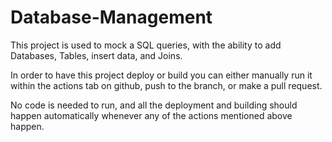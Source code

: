 # Database-Management

This project is used to mock a SQL queries, with the ability to add Databases, Tables, insert data, and Joins.

In order to have this project deploy or build you can either manually run it within the actions tab on github, push to the branch, or make a pull request. 

No code is needed to run, and all the deployment and building should happen automatically whenever any of the actions mentioned above happen.
